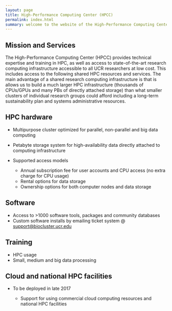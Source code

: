 ```yaml
---
layout: page
title: High-Performance Computing Center (HPCC)
permalink: index.html
summary: welcome to the website of the High-Performance Computing Center (HPCC) at UC Riverside. This site provides an overview of the HPC resources and services provided by our center. 
---
```


## Mission and Services

The High-Performance Computing Center (HPCC) provides technical expertise and
training in HPC, as well as access to state-of-the-art research computing
infrastructure accessible to all UCR researchers at low cost. This includes
access to the following shared HPC resources and services. The main advantage
of a shared research computing infrastructure is that is allows us to build a
much larger HPC infrastructure (thousands of CPUs/GPUs and many PBs of directly
attached storage) than what smaller clusters of individual research groups
could afford including a long-term sustainability plan and systems
administrative resources. 

## HPC hardware
    
* Multipurpose cluster optimized for parallel, non-parallel and big data computing 
* Petabyte storage system for high-availability data directly attached to computing infrastructure
* Supported access models

    * Annual subscription fee for user accounts and CPU access (no extra charge for CPU usage)
    * Rental options for data storage
    * Ownership options for both computer nodes and data storage

## Software
    
* Access to >1000 software tools, packages and community databases
* Custom software installs by emailing ticket system @ [support@biocluster.ucr.edu](mailto:support@biocluster.ucr.edu)

## Training

* HPC usage
* Small, medium and big data processing

## Cloud and national HPC facilities 
    
* To be deployed in late 2017
   
   * Support for using commercial cloud computing resources and national HPC facilities


<!---

access to high-performance compute resources, data analysis and programming expertise.
The resources serve scientists at UC Riverside to master the bigdata and informatics needs of their research in a proficient and cost-effective manner. 
The following services are offered:

  * Development and maintenance of a high-performance informatics hardware and software infrastructure for our research community at UCR.
  * Instruction of hands-on tutorials and workshops on cluster usage. Extensive manuals for these tutorials are available on our manual page.
  * Establishment of research collaborations with experimental scientists from different departments.


## Facility Description

Our high-performance computing infrastructure is located in the Genomics Cluster Farm.
It provides access to enterprise level high-performance computing resources, for data analysis and programming.
These resources serve the scientists at UC Riverside, and elsewhere, to master big compute and big data needs of their research in a proficient and cost-effective manner.
We also host a broad range of free workshops on proper cluster utilization that provides a strong training component to successful grants.

More detailed information can be found here:

  * [Compute Hardware](hardware#head-nodes)
  * [Central Data Storage System](hardware#storage)
  * Software Resources: [System](software_system) and [Modules](software_modules)

## Rates

Annual User Registration Fee

The annual registration fee of $1,000 gives all members of an UCR lab access to our high-performance computing infrastructure.
The registration provides access to the following resources: 

  * Over 4500 CPU cores, ~2PB disk space, 512GB-1TB of memory/node, etc. More details are available on the compute hardware page.
  * Over 800 software packages and all common research databases. More details are available on the software page.
  * Free attendance of all our workshops
  * Free consultation services (up to 1 hour per month).

## Contacts

*   Thomas Girke, Director of HPC Center
*   Jordan Hayes, Systems Administrator
*   Austin Leong, Systems Administrator, Assistant

## Location

1207 G/E Genomics Building  
3401 Watkins Drive  
University of California  
Riverside, CA 92521  

-->
